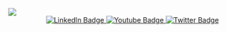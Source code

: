 <div id=“header” align=“center”>
  <img src=“https://twitter.com/10gic_80m8” width=“100"/>
</div>

<div id="badges" align="center">
  <a href="https://www.linkedin.com/in/rutvik-p4t3l/">
    <img src="https://img.shields.io/badge/LinkedIn-blue?style=for-the-badge&logo=linkedin&logoColor=white" alt="LinkedIn Badge"/>
  </a>
  <a href="https://www.youtube.com/channel/UCSf-xBzTHRW4Js7X8I2Fo9Q">
    <img src="https://img.shields.io/badge/YouTube-red?style=for-the-badge&logo=youtube&logoColor=white" alt="Youtube Badge"/>
  </a>
  <a href="https://twitter.com/10gic_80m8">
    <img src="https://img.shields.io/badge/Twitter-blue?style=for-the-badge&logo=twitter&logoColor=white" alt="Twitter Badge"/>
  </a>
</div>
